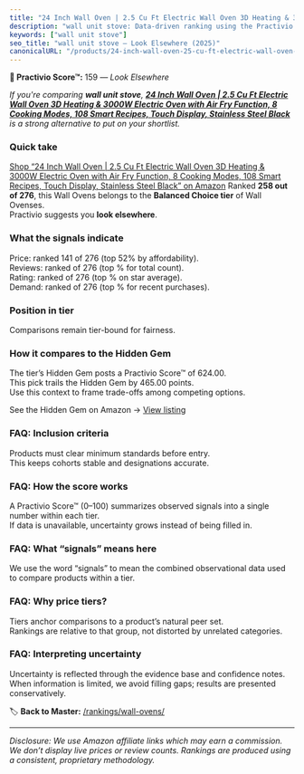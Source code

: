 ```yaml
---
title: "24 Inch Wall Oven | 2.5 Cu Ft Electric Wall Oven 3D Heating & 3000W Electric Oven with Air Fry Function, 8 Cooking Modes, 108 Smart Recipes, Touch Display, Stainless Steel Black"
description: "wall unit stove: Data-driven ranking using the Practivio Score™. Positioned by quality, value, demand, findability, momentum."
keywords: ["wall unit stove"]
seo_title: "wall unit stove — Look Elsewhere (2025)"
canonicalURL: "/products/24-inch-wall-oven-25-cu-ft-electric-wall-oven-3d-heating-3000w-electric-oven-with-air-fry-function-8-cooking-modes-108-smart-recipes-touch-display-stainless-steel-black-B0F1D72ZV7/"
---
```


**🚫 Practivio Score™:** 159 — _Look Elsewhere_


*If you're comparing **wall unit stove**, **[24 Inch Wall Oven | 2.5 Cu Ft Electric Wall Oven 3D Heating & 3000W Electric Oven with Air Fry Function, 8 Cooking Modes, 108 Smart Recipes, Touch Display, Stainless Steel Black](https://www.amazon.com/dp/B0F1D72ZV7?tag=practivio-20)** is a strong alternative to put on your shortlist.*
### Quick take
[Shop “24 Inch Wall Oven | 2.5 Cu Ft Electric Wall Oven 3D Heating & 3000W Electric Oven with Air Fry Function, 8 Cooking Modes, 108 Smart Recipes, Touch Display, Stainless Steel Black” on Amazon](https://www.amazon.com/dp/B0F1D72ZV7?tag=practivio-20)
Ranked **258 out of 276**, this Wall Ovens belongs to the **Balanced Choice tier** of Wall Ovenses.  
Practivio suggests you **look elsewhere**.

### What the signals indicate
Price: ranked 141 of 276 (top 52% by affordability).  
Reviews: ranked  of 276 (top % for total count).  
Rating: ranked  of 276 (top % on star average).  
Demand: ranked  of 276 (top % for recent purchases).

### Position in tier
Comparisons remain tier-bound for fairness.

### How it compares to the Hidden Gem
The tier’s Hidden Gem posts a Practivio Score™ of 624.00.  
This pick trails the Hidden Gem by 465.00 points.  
Use this context to frame trade-offs among competing options.  

See the Hidden Gem on Amazon → [View listing](https://www.amazon.com/dp/B0DGJZT9QN?tag=practivio-20)

### FAQ: Inclusion criteria
Products must clear minimum standards before entry.  
This keeps cohorts stable and designations accurate.

### FAQ: How the score works
A Practivio Score™ (0–100) summarizes observed signals into a single number within each tier.  
If data is unavailable, uncertainty grows instead of being filled in.

### FAQ: What “signals” means here
We use the word “signals” to mean the combined observational data used to compare products within a tier.

### FAQ: Why price tiers?
Tiers anchor comparisons to a product’s natural peer set.  
Rankings are relative to that group, not distorted by unrelated categories.

### FAQ: Interpreting uncertainty
Uncertainty is reflected through the evidence base and confidence notes.  
When information is limited, we avoid filling gaps; results are presented conservatively.


🏷️ **Back to Master:** [/rankings/wall-ovens/](/rankings/wall-ovens/)

---
_Disclosure: We use Amazon affiliate links which may earn a commission. We don’t display live prices or review counts. Rankings are produced using a consistent, proprietary methodology._
